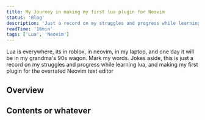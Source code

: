 ```yaml
---
title: My Journey in making my first lua plugin for Neovim
status: 'Blog'
description: 'Just a record on my struggles and progress while learning lua, and making my first plugin for the overrated Neovim text editor'
readTime: '16min'
tags: ['Lua', 'Neovim']
---
```


Lua is everywhere, its in roblox, in neovim, in my laptop, and one day it will be in my grandma's 90s wagon. Mark my words. Jokes aside, this is just a record on my struggles and progress while learning lua, and making my first plugin for the overrated Neovim text editor

## Overview

## Contents or whatever
